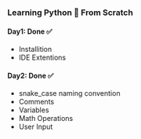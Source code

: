 ### Learning Python 🐍 From Scratch

#### Day1: Done ✅

- Installition
- IDE Extentions

#### Day2: Done ✅

- snake_case naming convention
- Comments
- Variables
- Math Operations
- User Input
